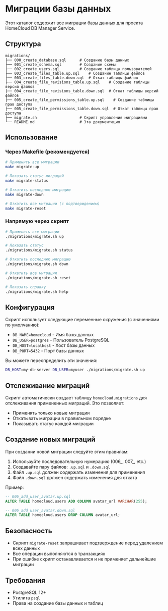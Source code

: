 # Миграции базы данных

Этот каталог содержит все миграции базы данных для проекта HomeCloud DB Manager Service.

## Структура

```
migrations/
├── 000_create_database.sql      # Создание базы данных
├── 001_create_schema.sql        # Создание схемы
├── 002_create_users.sql         # Создание таблицы пользователей
├── 003_create_files_table.up.sql    # Создание таблицы файлов
├── 003_create_files_table.down.sql  # Откат таблицы файлов
├── 004_create_file_revisions_table.up.sql    # Создание таблицы версий файлов
├── 004_create_file_revisions_table.down.sql  # Откат таблицы версий файлов
├── 005_create_file_permissions_table.up.sql    # Создание таблицы прав доступа
├── 005_create_file_permissions_table.down.sql  # Откат таблицы прав доступа
├── migrate.sh                   # Скрипт управления миграциями
└── README.md                    # Эта документация
```

## Использование

### Через Makefile (рекомендуется)

```bash
# Применить все миграции
make migrate-up

# Показать статус миграций
make migrate-status

# Откатить последнюю миграцию
make migrate-down

# Откатить все миграции (с подтверждением)
make migrate-reset
```

### Напрямую через скрипт

```bash
# Применить все миграции
./migrations/migrate.sh up

# Показать статус
./migrations/migrate.sh status

# Откатить последнюю миграцию
./migrations/migrate.sh down

# Откатить все миграции
./migrations/migrate.sh reset

# Показать справку
./migrations/migrate.sh help
```

## Конфигурация

Скрипт использует следующие переменные окружения (с значениями по умолчанию):

- `DB_NAME=homecloud` - Имя базы данных
- `DB_USER=postgres` - Пользователь PostgreSQL
- `DB_HOST=localhost` - Хост базы данных
- `DB_PORT=5432` - Порт базы данных

Вы можете переопределить эти значения:

```bash
DB_HOST=my-db-server DB_USER=myuser ./migrations/migrate.sh up
```

## Отслеживание миграций

Скрипт автоматически создает таблицу `homecloud.migrations` для отслеживания примененных миграций. Это позволяет:

- Применять только новые миграции
- Откатывать миграции в правильном порядке
- Показывать статус каждой миграции

## Создание новых миграций

При создании новой миграции следуйте этим правилам:

1. Используйте последовательную нумерацию (006_, 007_, etc.)
2. Создавайте пару файлов: `.up.sql` и `.down.sql`
3. Файл `.up.sql` должен содержать изменения для применения
4. Файл `.down.sql` должен содержать изменения для отката

Пример:

```sql
-- 006_add_user_avatar.up.sql
ALTER TABLE homecloud.users ADD COLUMN avatar_url VARCHAR(255);

-- 006_add_user_avatar.down.sql
ALTER TABLE homecloud.users DROP COLUMN avatar_url;
```

## Безопасность

- Скрипт `migrate-reset` запрашивает подтверждение перед удалением всех данных
- Все операции выполняются в транзакциях
- При ошибке скрипт останавливается и не применяет дальнейшие миграции

## Требования

- PostgreSQL 12+
- Утилита `psql`
- Права на создание базы данных и таблиц 